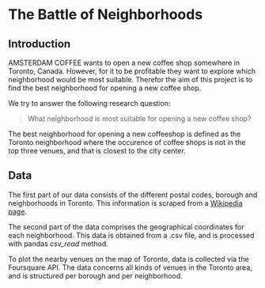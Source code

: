 # The Battle of Neighborhoods
## Introduction
AMSTERDAM COFFEE wants to open a new coffee shop somewhere in Toronto, Canada. However, for it to be profitable they want to explore which neighborhood would be most suitable. Therefor the aim of this project is to find the best neighborhood for opening a new coffee shop.

We try to answer the following research question:
> What neighborhood is most suitable for opening a new coffee shop?

The best neighborhood for opening a new coffeeshop is defined as the Toronto neighborhood where the occurence of coffee shops is not in the top three venues, and that is closest to the city center.

## Data
The first part of our data consists of the different postal codes, borough and neighborhoods in Toronto. This information is scraped from a <a href="https://en.wikipedia.org/wiki/List_of_postal_codes_of_Canada:_M">Wikipedia page</a>. 

The second part of the data  comprises the geographical coordinates for each neighborhood. This data is obtained from a .csv file, and is processed with pandas *csv_read* method.

To plot the nearby venues on the map of Toronto, data is collected via the Foursquare API. The data concerns all kinds of venues in the Toronto area, and is structured per borough and per neighborhood.
